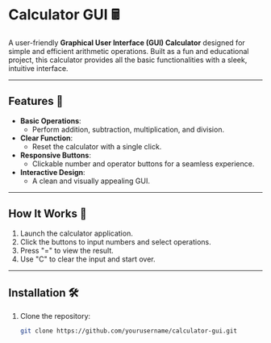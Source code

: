 # Calculator GUI 🖩  

A user-friendly **Graphical User Interface (GUI) Calculator** designed for simple and efficient arithmetic operations. Built as a fun and educational project, this calculator provides all the basic functionalities with a sleek, intuitive interface.  

---

## Features 🌟  

- **Basic Operations**:  
  - Perform addition, subtraction, multiplication, and division.  
- **Clear Function**:  
  - Reset the calculator with a single click.  
- **Responsive Buttons**:  
  - Clickable number and operator buttons for a seamless experience.  
- **Interactive Design**:  
  - A clean and visually appealing GUI.  

---

## How It Works 🔧  

1. Launch the calculator application.  
2. Click the buttons to input numbers and select operations.  
3. Press "=" to view the result.  
4. Use "C" to clear the input and start over.  

---

## Installation 🛠️  

1. Clone the repository:  
   ```bash  
   git clone https://github.com/yourusername/calculator-gui.git  
